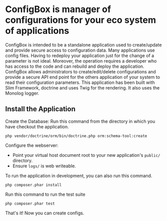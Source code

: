 # ConfigBox is manager of configurations for your eco system of applications   

ConfigBox is intended to be a standalone application used to create/update and provide secure access 
to configuration data.
Many applications use config files. Having to redeploy your application just for the change 
of a parameter is not ideal. Moreover, the operation requires a developer who has access to the code and 
can rebuild and deploy the application.
ConfigBox allows administrators to create/edit/delete configurations and provide a secure API end point 
for the others application of your system to read their configuration parameters.
This application has been built with Slim Framework, doctrine and uses Twig for the rendering.
It also uses the Monolog logger.

## Install the Application

Create the Database:
Run this command from the directory in which you have checkout the application.

    php vendor/doctrine/orm/bin/doctrine.php orm:schema-tool:create

Configure the webserver:

* Point your virtual host document root to your new application's `public/` directory.
* Ensure `logs/` is web writeable.

To run the application in development, you can also run this command. 

	php composer.phar install

Run this command to run the test suite

	php composer.phar test

That's it! Now you can create configs.
